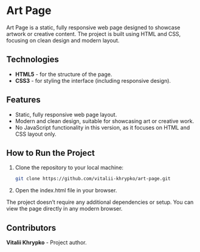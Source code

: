 # Art Page

Art Page is a static, fully responsive web page designed to showcase artwork or creative content. The project is built using HTML and CSS, focusing on clean design and modern layout.
## Technologies
- **HTML5** - for the structure of the page.
- **CSS3** - for styling the interface (including responsive design).

## Features
- Static, fully responsive web page layout.
- Modern and clean design, suitable for showcasing art or creative work.
- No JavaScript functionality in this version, as it focuses on HTML and CSS layout only.

## How to Run the Project
1. Clone the repository to your local machine:
   ```bash
   git clone https://github.com/vitalii-khrypko/art-page.git
2. Open the index.html file in your browser.

The project doesn’t require any additional dependencies or setup. You can view the page directly in any modern browser.

## Contributors
**Vitalii Khrypko** - Project author.
